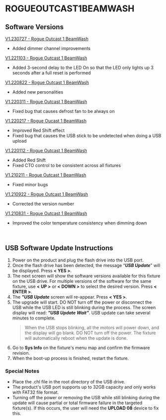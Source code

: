 # ROGUEOUTCAST1BEAMWASH

## Software Versions

[V1.230727 - Rogue Outcast 1 BeamWash](https://github.com/Chauvet-Pro/ROGUEOUTCAST1BEAMWASH/blob/c9ca3661b85e0db7bde2020e72a10a8f42e59398/firmware/V1.230727.zip)
- Added dimmer channel improvements

[V1.221103 - Rogue Outcast 1 BeamWash](https://github.com/Chauvet-Pro/ROGUEOUTCAST1BEAMWASH/blob/c9ca3661b85e0db7bde2020e72a10a8f42e59398/firmware/V1.221103.zip)
- Added 3-second delay to the LED On so that the LED only lights up 3 seconds after a full reset is performed

[V1.220822 - Rogue Outcast 1 BeamWash](https://github.com/Chauvet-Pro/ROGUEOUTCAST1BEAMWASH/blob/c9ca3661b85e0db7bde2020e72a10a8f42e59398/firmware/V1.220822.zip)
- Added new personalities

[V1.220311 - Rogue Outcast 1 BeamWash](https://github.com/Chauvet-Pro/ROGUEOUTCAST1BEAMWASH/blob/c9ca3661b85e0db7bde2020e72a10a8f42e59398/firmware/V1.220311.zip)
- Fixed bug that causes defrost fan to be always on

[V1.220217 - Rogue Oucast 1 BeamWash](https://github.com/Chauvet-Pro/ROGUEOUTCAST1BEAMWASH/blob/c9ca3661b85e0db7bde2020e72a10a8f42e59398/firmware/V1.220217.zip)
- Improved Red Shift effect
- Fixed bug that causes the USB stick to be undetected when doing a USB upload

[V1.220112 - Rogue Outcast 1 BeamWash](https://github.com/Chauvet-Pro/ROGUEOUTCAST1BEAMWASH/blob/c9ca3661b85e0db7bde2020e72a10a8f42e59398/firmware/V1.220112.zip)
- Added Red Shift
- Fixed CTO control to be consistent across all fixtures

[V1.210211 - Rogue Outcast 1 BeamWash](https://github.com/Chauvet-Pro/ROGUEOUTCAST1BEAMWASH/blob/c9ca3661b85e0db7bde2020e72a10a8f42e59398/firmware/V1.211011.zip)
- Fixed minor bugs

[V1.210922 - Rogue Outcast 1 BeamWash](https://github.com/Chauvet-Pro/ROGUEOUTCAST1BEAMWASH/blob/c9ca3661b85e0db7bde2020e72a10a8f42e59398/firmware/V1.210922.zip)
- Corrected the version number

[V1.210831 - Rogue Outcast 1 BeamWash](https://github.com/Chauvet-Pro/ROGUEOUTCAST1BEAMWASH/blob/c9ca3661b85e0db7bde2020e72a10a8f42e59398/firmware/V1.210831.zip)
- Improved the color temperature consistency when dimming down

&nbsp; 

## USB Software Update Instructions
1.  Power on the product and plug the flash drive into the USB port.
2.	Once the flash drive has been detected, the message “***USB Update***” will be displayed. Press **< YES >**.
3.	The next screen will show the software versions available for this fixture on the USB drive. For multiple versions of the software for the same fixture, use **< UP >** or **< DOWN >** to select the desired version. Press **< ENTER >**.
4.	The ***"USB Update*** screen will re-appear. Press **< YES >**.
5.	The upgrade will start. DO NOT turn off the power or disconnect the USB while the USB LED is still blinking during the process. The screen display will read: ***"USB Update Wait"***. USB update can take several minutes to complete.
    > When the USB stops blinking, all the motors will power down, and the display will go blank. DO NOT turn off the power. The fixture will automatically reboot when the update is done.
6.  Go to **Sys Info** on the fixture's menu map and confirm the firmware revision.
7.	When the boot-up process is finished, restart the fixture.


### Special Notes
* Place the .chl file in the root directory of the USB drive.
* The product's USB port supports up to 32GB capacity and only works with FAT32 file format.
* Turning off the power or removing the USB while still blinking during the update will cause partial or total firmware failure in the targeted fixture(s). If this occurs, the user will need the **UPLOAD 08** device to fix this. 
